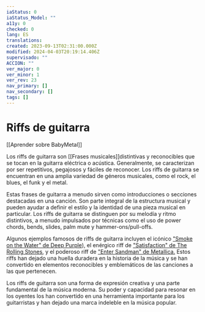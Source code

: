 ```yaml
---
iaStatus: 0
iaStatus_Model: ""
a11y: 0
checked: 0
lang: ES
translations: 
created: 2023-09-13T02:31:00.000Z
modified: 2024-04-03T20:19:14.406Z
supervisado: ""
ACCION: ""
ver_major: 0
ver_minor: 1
ver_rev: 23
nav_primary: []
nav_secondary: []
tags: []
---
```

# Riffs de guitarra

[[Aprender sobre BabyMetal]]

Los riffs de guitarra son [[Frases musicales]]distintivas y reconocibles que se tocan en la guitarra eléctrica o acústica. Generalmente, se caracterizan por ser repetitivos, pegajosos y fáciles de reconocer. Los riffs de guitarra se encuentran en una amplia variedad de géneros musicales, como el rock, el blues, el funk y el metal.

Estas frases de guitarra a menudo sirven como introducciones o secciones destacadas en una canción. Son parte integral de la estructura musical y pueden ayudar a definir el estilo y la identidad de una pieza musical en particular. Los riffs de guitarra se distinguen por su melodía y ritmo distintivos, a menudo impulsados por técnicas como el uso de power chords, bends, slides, palm mute y hammer-ons/pull-offs.

Algunos ejemplos famosos de riffs de guitarra incluyen el icónico ["Smoke on the Water" de Deep Purple](https://www.youtube.com/watch?v=eu5lv2Umn3M&t=1s&ab_channel=DeepPurpleVEVO)), el enérgico riff de ["Satisfaction" de The Rolling Stones](https://www.youtube.com/watch?v=poXvMBhjSWk&ab_channel=4MLgigs), y el poderoso riff de ["Enter Sandman" de Metallica.](https://www.youtube.com/watch?v=87by1DjfxLw&ab_channel=Metallica) Estos riffs han dejado una huella duradera en la historia de la música y se han convertido en elementos reconocibles y emblemáticos de las canciones a las que pertenecen.

Los riffs de guitarra son una forma de expresión creativa y una parte fundamental de la música moderna. Su poder y capacidad para resonar en los oyentes los han convertido en una herramienta importante para los guitarristas y han dejado una marca indeleble en la música popular.